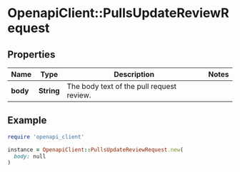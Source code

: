 # OpenapiClient::PullsUpdateReviewRequest

## Properties

| Name | Type | Description | Notes |
| ---- | ---- | ----------- | ----- |
| **body** | **String** | The body text of the pull request review. |  |

## Example

```ruby
require 'openapi_client'

instance = OpenapiClient::PullsUpdateReviewRequest.new(
  body: null
)
```

